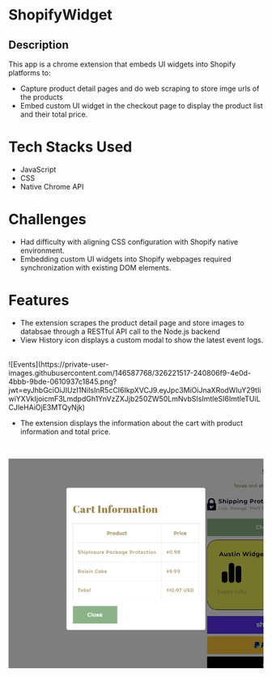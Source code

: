 # ShopifyWidget

## Description
This app is a chrome extension that embeds UI widgets into Shopify platforms to:
- Capture product detail pages and do web scraping to store imge urls of the products
- Embed custom UI widget in the checkout page to display the product list and their total price.

# Tech Stacks Used
- JavaScript
- CSS
- Native Chrome API

# Challenges
- Had difficulty with aligning CSS configuration with Shopify native environment.
- Embedding custom UI widgets into Shopify webpages required synchronization with existing DOM elements.


# Features
- The extension scrapes the product detail page and store images to databsae through a RESTful API call to the Node.js backend
- View History icon displays a custom modal to show the latest event logs.
<br>
![Events](https://private-user-images.githubusercontent.com/146587768/326221517-240806f9-4e0d-4bbb-9bde-0610937c1845.png?jwt=eyJhbGciOiJIUzI1NiIsInR5cCI6IkpXVCJ9.eyJpc3MiOiJnaXRodWIuY29tIiwiYXVkIjoicmF3LmdpdGh1YnVzZXJjb250ZW50LmNvbSIsImtleSI6ImtleTUiLCJleHAiOjE3MTQyNjk)

- The extension displays the information about the cart with product information and total price.
<br>

![Carts](./extension/images/cart.jpg "Cart Info")
